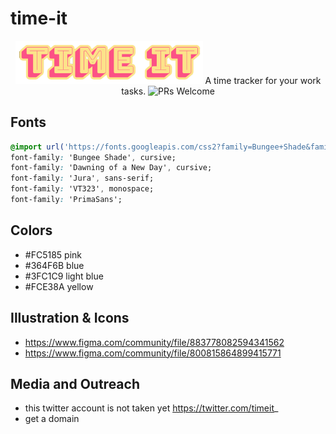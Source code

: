# time-it
<p align="center">
  <img src="resources/images/logo.png" width="300" />
  A time tracker for your work tasks. <img  src="https://img.shields.io/badge/PRs-welcome-brightgreen.svg?style=flat-square"  alt="PRs Welcome">
</p>

## Fonts

```css
@import url('https://fonts.googleapis.com/css2?family=Bungee+Shade&family=Dawning+of+a+New+Day&family=Jura:wght@300;400;500;600;700&family=VT323&display=swap');
font-family: 'Bungee Shade', cursive;
font-family: 'Dawning of a New Day', cursive;
font-family: 'Jura', sans-serif;
font-family: 'VT323', monospace;
font-family: 'PrimaSans';
```

## Colors
- #FC5185 pink
- #364F6B blue
- #3FC1C9 light blue
- #FCE38A yellow

## Illustration & Icons
- https://www.figma.com/community/file/883778082594341562
- https://www.figma.com/community/file/800815864899415771

## Media and Outreach
- this twitter account is not taken yet https://twitter.com/timeit_
- get a domain
